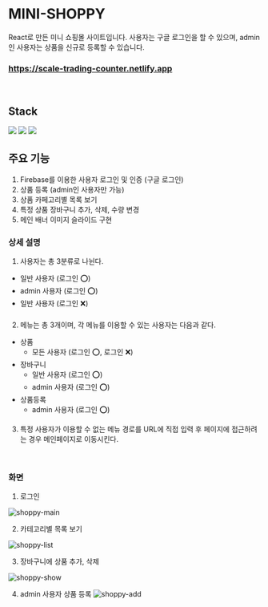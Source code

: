 # MINI-SHOPPY

React로 만든 미니 쇼핑몰 사이트입니다. 사용자는 구글 로그인을 할 수 있으며, admin인 사용자는 상품을 신규로 등록할 수 있습니다.

### https://scale-trading-counter.netlify.app

<br />

## Stack

<img src="https://img.shields.io/badge/react-61DAFB?style=for-the-badge&logo=react&logoColor=black"/>
<img src="https://img.shields.io/badge/tailwindcss-06B6D4?style=for-the-badge&logo=tailwindcss&logoColor=black"/>
<img src="https://img.shields.io/badge/firebase-FFCA28?style=for-the-badge&logo=firebase&logoColor=white"/>

<br />

## 주요 기능

1. Firebase를 이용한 사용자 로그인 및 인증 (구글 로그인)
2. 상품 등록 (admin인 사용자만 가능)
3. 상품 카페고리별 목록 보기
4. 특정 상품 장바구니 추가, 삭제, 수량 변경
5. 메인 배너 이미지 슬라이드 구현

### 상세 설명

1. 사용자는 총 3분류로 나뉜다.

- 일반 사용자 (로그인 ⭕️)
- admin 사용자 (로그인 ⭕️)
- 일반 사용자 (로그인 ❌️)

###

2.  메뉴는 총 3개이며, 각 메뉴를 이용할 수 있는 사용자는 다음과 같다.

- 상품
  - 모든 사용자 (로그인 ⭕️, 로그인 ❌️)
- 장바구니
  - 일반 사용자 (로그인 ⭕️)
  - admin 사용자 (로그인 ⭕️)
- 상품등록
  - admin 사용자 (로그인 ⭕️)

3. 특정 사용자가 이용할 수 없는 메뉴 경로를 URL에 직접 입력 후 페이지에 접근하려는 경우 메인페이지로 이동시킨다.

<br />

### 화면

1. 로그인

![shoppy-main](https://github.com/kimheymin/mini-shoppy/assets/80433501/daf3b381-8377-491e-8c00-0d15e92ef6d4)

2. 카테고리별 목록 보기

![shoppy-list](https://github.com/kimheymin/mini-shoppy/assets/80433501/6d6cdc19-8b6e-4d84-8bc7-30060c248bc7)

3. 장바구니에 상품 추가, 삭제

![shoppy-show](https://github.com/kimheymin/mini-shoppy/assets/80433501/e2a2f47b-471d-4a01-b2ff-819e10070e7d)

4. admin 사용자 상품 등록
   ![shoppy-add](https://github.com/kimheymin/mini-shoppy/assets/80433501/54ad4f2b-a603-4083-b00f-c177407bc1e6)
